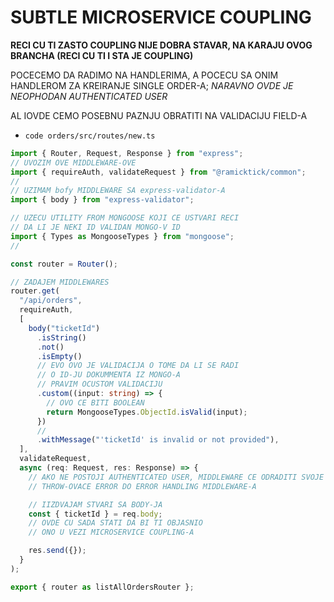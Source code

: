 # SUBTLE MICROSERVICE COUPLING

**RECI CU TI ZASTO COUPLING NIJE DOBRA STAVAR, NA KARAJU OVOG BRANCHA (RECI CU TI I STA JE COUPLING)**

POCECEMO DA RADIMO NA HANDLERIMA, A POCECU SA ONIM HANDLEROM ZA KREIRANJE SINGLE ORDER-A; *NARAVNO OVDE JE NEOPHODAN AUTHENTICATED USER*

AL IOVDE CEMO POSEBNU PAZNJU OBRATITI NA VALIDACIJU FIELD-A

- `code orders/src/routes/new.ts`

```ts
import { Router, Request, Response } from "express";
// UVOZIM OVE MIDDLEWARE-OVE
import { requireAuth, validateRequest } from "@ramicktick/common";
//
// UZIMAM bofy MIDDLEWARE SA express-validator-A
import { body } from "express-validator";

// UZECU UTILITY FROM MONGOOSE KOJI CE USTVARI RECI
// DA LI JE NEKI ID VALIDAN MONGO-V ID
import { Types as MongooseTypes } from "mongoose";
//

const router = Router();

// ZADAJEM MIDDLEWARES
router.get(
  "/api/orders",
  requireAuth,
  [
    body("ticketId")
      .isString()
      .not()
      .isEmpty()
      // EVO OVO JE VALIDACIJA O TOME DA LI SE RADI
      // O ID-JU DOKUMMENTA IZ MONGO-A
      // PRAVIM OCUSTOM VALIDACIJU
      .custom((input: string) => {
        // OVO CE BITI BOOLEAN
        return MongooseTypes.ObjectId.isValid(input);
      })
      //
      .withMessage("'ticketId' is invalid or not provided"),
  ],
  validateRequest,
  async (req: Request, res: Response) => {
    // AKO NE POSTOJI AUTHENTICATED USER, MIDDLEWARE CE ODRADITI SVOJE
    // THROW-OVACE ERROR DO ERROR HANDLING MIDDLEWARE-A

    // IIZDVAJAM STVARI SA BODY-JA
    const { ticketId } = req.body;
    // OVDE CU SADA STATI DA BI TI OBJASNIO
    // ONO U VEZI MICROSERVICE COUPLING-A

    res.send({});
  }
);

export { router as listAllOrdersRouter };

```
